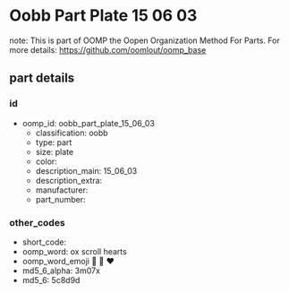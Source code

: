 # Oobb Part Plate 15 06 03  

note: This is part of OOMP the Oopen Organization Method For Parts. For more details: https://github.com/oomlout/oomp_base

##  part details





### id
* oomp_id: oobb_part_plate_15_06_03
  * classification: oobb
  * type: part
  * size: plate
  * color: 
  * description_main: 15_06_03
  * description_extra: 
  * manufacturer: 
  * part_number: 

### other_codes
* short_code: 
* oomp_word: ox scroll hearts
* oomp_word_emoji :ox: :scroll: :hearts:
* md5_6_alpha: 3m07x
* md5_6: 5c8d9d